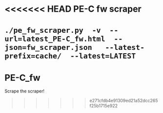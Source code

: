 <<<<<<< HEAD
PE-C fw scraper
===============

  `./pe_fw_scraper.py 
    -v 
    --url=latest_PE-C_fw.html 
    --json=fw_scraper.json  
    --latest-prefix=cache/ 
    --latest=LATEST`
=======
PE-C_fw
=======

Scrape the scraper! 
>>>>>>> e271cfdb4e91309ed21a52dcc265f25b1715e922
